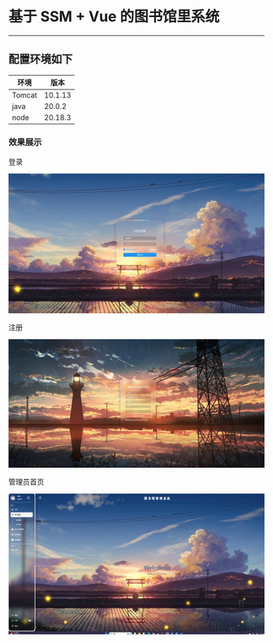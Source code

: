 # 基于 SSM + Vue 的图书馆里系统
* * *
## 配置环境如下
| 环境 | 版本 |
| --- | --- |
| Tomcat | 10.1.13 |
| java | 20.0.2 |
| node | 20.18.3 |


### 效果展示

登录

![登录](images/login.jpg)

注册

![注册](images/register.jpg)

管理员首页
 
![首页](images/home.jpg)

